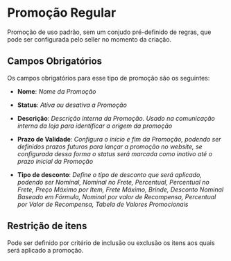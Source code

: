# Promoção Regular

Promoção de uso padrão, sem um conjudo pré-definido de regras, que pode ser configurada pelo seller no momento da criação. 

## Campos Obrigatórios

Os campos obrigatórios para esse tipo de promoção são os seguintes:

- **Nome**: *Nome da Promoção*

- **Status**: *Ativa ou desativa a Promoção*

- **Descrição**: *Descrição interna da Promoção. Usado na comunicação interna da loja para identificar a origem da promoção*

- **Prazo de Validade**: *Configura o início e fim da Promoção, podendo ser definidos prazos futuros para lançar a promoção no website, se configurada dessa forma o status será marcada como inativo até o prazo inicial da Promoção*

- **Tipo de desconto**: *Define o tipo de desconto que será aplicado, podendo ser Nominal, Nominal no Frete, Percentual, Percentual no Frete, Preço Máximo por Item, Frete Máximo, Brinde, Desconto Nominal Baseado em Fórmula, Nominal por valor de Recompensa, Percentual por Valor de Recompensa, Tabela de Valores Promocionais*

## Restrição de itens

Pode ser definido por critério de inclusão ou exclusão os itens aos quais será aplicado a promoção. 
